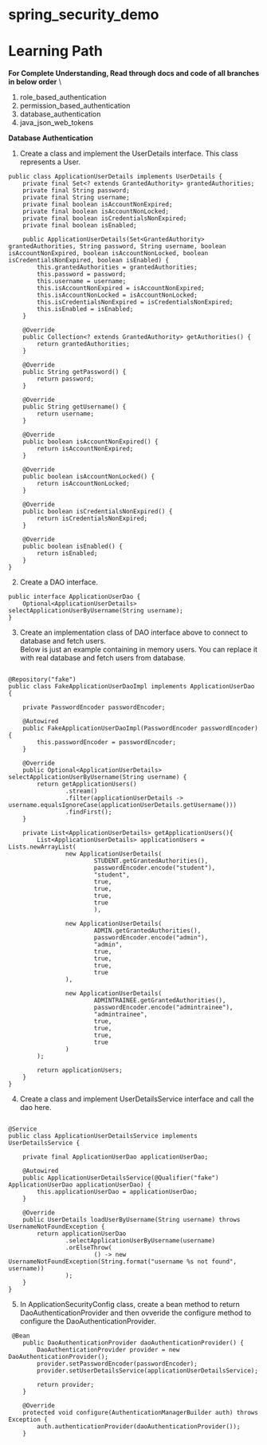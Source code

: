 # spring_security_demo

# Learning Path
**For Complete Understanding, Read through docs and code of all branches in below order** \
1. role_based_authentication
2. permission_based_authentication
3. database_authentication
4.  java_json_web_tokens


**Database Authentication**
1. Create a class and implement the UserDetails interface. This class represents a User.
```
public class ApplicationUserDetails implements UserDetails {
    private final Set<? extends GrantedAuthority> grantedAuthorities;
    private final String password;
    private final String username;
    private final boolean isAccountNonExpired;
    private final boolean isAccountNonLocked;
    private final boolean isCredentialsNonExpired;
    private final boolean isEnabled;

    public ApplicationUserDetails(Set<GrantedAuthority> grantedAuthorities, String password, String username, boolean isAccountNonExpired, boolean isAccountNonLocked, boolean isCredentialsNonExpired, boolean isEnabled) {
        this.grantedAuthorities = grantedAuthorities;
        this.password = password;
        this.username = username;
        this.isAccountNonExpired = isAccountNonExpired;
        this.isAccountNonLocked = isAccountNonLocked;
        this.isCredentialsNonExpired = isCredentialsNonExpired;
        this.isEnabled = isEnabled;
    }

    @Override
    public Collection<? extends GrantedAuthority> getAuthorities() {
        return grantedAuthorities;
    }

    @Override
    public String getPassword() {
        return password;
    }

    @Override
    public String getUsername() {
        return username;
    }

    @Override
    public boolean isAccountNonExpired() {
        return isAccountNonExpired;
    }

    @Override
    public boolean isAccountNonLocked() {
        return isAccountNonLocked;
    }

    @Override
    public boolean isCredentialsNonExpired() {
        return isCredentialsNonExpired;
    }

    @Override
    public boolean isEnabled() {
        return isEnabled;
    }
}
```
2. Create a DAO interface.
```
public interface ApplicationUserDao {
    Optional<ApplicationUserDetails> selectApplicationUserByUsername(String username);
}
```
3. Create an implementation class of DAO interface above to connect to database and fetch users. \
Below is just an example containing in memory users. You can replace it with real database and fetch users from database.
```

@Repository("fake")
public class FakeApplicationUserDaoImpl implements ApplicationUserDao {

    private PasswordEncoder passwordEncoder;

    @Autowired
    public FakeApplicationUserDaoImpl(PasswordEncoder passwordEncoder) {
        this.passwordEncoder = passwordEncoder;
    }

    @Override
    public Optional<ApplicationUserDetails> selectApplicationUserByUsername(String username) {
        return getApplicationUsers()
                .stream()
                .filter(applicationUserDetails -> username.equalsIgnoreCase(applicationUserDetails.getUsername()))
                .findFirst();
    }

    private List<ApplicationUserDetails> getApplicationUsers(){
        List<ApplicationUserDetails> applicationUsers = Lists.newArrayList(
                new ApplicationUserDetails(
                        STUDENT.getGrantedAuthorities(),
                        passwordEncoder.encode("student"),
                        "student",
                        true,
                        true,
                        true,
                        true
                        ),

                new ApplicationUserDetails(
                        ADMIN.getGrantedAuthorities(),
                        passwordEncoder.encode("admin"),
                        "admin",
                        true,
                        true,
                        true,
                        true
                ),

                new ApplicationUserDetails(
                        ADMINTRAINEE.getGrantedAuthorities(),
                        passwordEncoder.encode("admintrainee"),
                        "admintrainee",
                        true,
                        true,
                        true,
                        true
                )
        );

        return applicationUsers;
    }
}

```
4. Create a class and implement UserDetailsService interface and call the dao here.
```

@Service
public class ApplicationUserDetailsService implements UserDetailsService {

    private final ApplicationUserDao applicationUserDao;

    @Autowired
    public ApplicationUserDetailsService(@Qualifier("fake") ApplicationUserDao applicationUserDao) {
        this.applicationUserDao = applicationUserDao;
    }

    @Override
    public UserDetails loadUserByUsername(String username) throws UsernameNotFoundException {
        return applicationUserDao
                .selectApplicationUserByUsername(username)
                .orElseThrow(
                        () -> new UsernameNotFoundException(String.format("username %s not found", username))
                );
    }
}

```
5. In ApplicationSecurityConfig class, create a bean method to return DaoAuthenticationProvider and then ovveride the configure method to configure the DaoAuthenticationProvider.
```
 @Bean
    public DaoAuthenticationProvider daoAuthenticationProvider() {
        DaoAuthenticationProvider provider = new DaoAuthenticationProvider();
        provider.setPasswordEncoder(passwordEncoder);
        provider.setUserDetailsService(applicationUserDetailsService);

        return provider;
    }
    
    @Override
    protected void configure(AuthenticationManagerBuilder auth) throws Exception {
        auth.authenticationProvider(daoAuthenticationProvider());
    }
```
  
